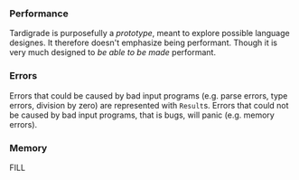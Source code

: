 ### Performance

Tardigrade is purposefully a _prototype_, meant to explore possible language designes. It therefore
doesn't emphasize being performant. Though it is very much designed to _be able to be made_
performant.

### Errors

Errors that could be caused by bad input programs (e.g. parse errors, type errors, division by zero)
are represented with `Result`s. Errors that could not be caused by bad input programs, that is bugs,
will panic (e.g. memory errors).

### Memory

FILL

